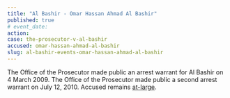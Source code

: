 ```yaml
---
title: "Al Bashir - Omar Hassan Ahmad Al Bashir"
published: true
# event_date:
action:
case: the-prosecutor-v-al-bashir
accused: omar-hassan-ahmad-al-bashir
slug: al-bashir-events-omar-hassan-ahmad-al-bashir
---
```


The Office of the Prosecutor made public an arrest warrant for Al Bashir on 4 March 2009. The Office of the Prosecutor made public a second arrest warrant on July 12, 2010. Accused remains [at-large](http://www.theguardian.com/world/2015/apr/27/sudan-bashir-elected-majority-vote).
